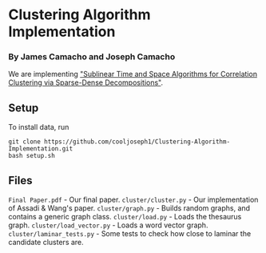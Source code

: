 # Clustering Algorithm Implementation
### By James Camacho and Joseph Camacho

We are implementing ["Sublinear Time and Space Algorithms for Correlation Clustering via Sparse-Dense Decompositions"](https://doi.org/10.48550/arxiv.2109.14528).

## Setup
To install data, run
```
git clone https://github.com/cooljoseph1/Clustering-Algorithm-Implementation.git
bash setup.sh
```

## Files
`Final Paper.pdf` - Our final paper.
`cluster/cluster.py` - Our implementation of Assadi & Wang's paper.
`cluster/graph.py` - Builds random graphs, and contains a generic graph class.
`cluster/load.py` - Loads the thesaurus graph.
`cluster/load_vector.py` - Loads a word vector graph.
`cluster/laminar_tests.py` - Some tests to check how close to laminar the candidate clusters are.